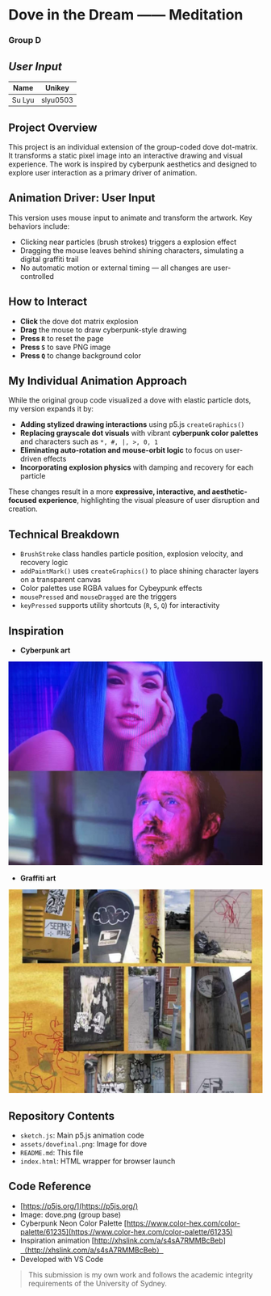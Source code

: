 # Dove in the Dream —— Meditation

### Group D 
## *User Input*

| Name              | Unikey     |  
|-------------------|------------|  
| Su Lyu            | slyu0503   |


## Project Overview

This project is an individual extension of the group-coded dove dot-matrix. It transforms a static pixel image into an interactive drawing and visual experience. The work is inspired by cyberpunk aesthetics and designed to explore user interaction as a primary driver of animation.

## Animation Driver: User Input

This version uses mouse input to animate and transform the artwork. Key behaviors include:
- Clicking near particles (brush strokes) triggers a explosion effect
- Dragging the mouse leaves behind shining characters, simulating a digital graffiti trail
- No automatic motion or external timing — all changes are user-controlled

## How to Interact

- **Click** the dove dot matrix explosion
- **Drag** the mouse to draw cyberpunk-style drawing
- **Press `R`** to reset the page
- **Press `S`** to save PNG image
- **Press `Q`** to change background color

## My Individual Animation Approach

While the original group code visualized a dove with elastic particle dots, my version expands it by:
- **Adding stylized drawing interactions** using p5.js `createGraphics()`
- **Replacing grayscale dot visuals** with vibrant **cyberpunk color palettes** and characters such as `*, #, |, >, 0, 1`
- **Eliminating auto-rotation and mouse-orbit logic** to focus on user-driven effects
- **Incorporating explosion physics** with damping and recovery for each particle

These changes result in a more **expressive, interactive, and aesthetic-focused experience**, highlighting the visual pleasure of user disruption and creation.

## Technical Breakdown

- `BrushStroke` class handles particle position, explosion velocity, and recovery logic
- `addPaintMark()` uses `createGraphics()` to place shining character layers on a transparent canvas
- Color palettes use RGBA values for Cybeypunk effects
- `mousePressed` and `mouseDragged` are the triggers
- `keyPressed` supports utility shortcuts (`R`, `S`, `Q`) for interactivity

## Inspiration

- **Cyberpunk art**

![Blade Runner 2049 screenshot](<assets/blade runner.jpg>)

- **Graffiti art**

![Graffiti art](assets/graffiti.jpg)

## Repository Contents

- `sketch.js`: Main p5.js animation code
- `assets/dovefinal.png`: Image for dove
- `README.md`: This file
- `index.html`: HTML wrapper for browser launch

## Code Reference

- [https://p5js.org/](https://p5js.org/)
- Image: dove.png (group base)
- Cyberpunk Neon Color Palette [https://www.color-hex.com/color-palette/61235](https://www.color-hex.com/color-palette/61235)
- Inspiration animation [http://xhslink.com/a/s4sA7RMMBcBeb]（http://xhslink.com/a/s4sA7RMMBcBeb）
- Developed with VS Code

> This submission is my own work and follows the academic integrity requirements of the University of Sydney.